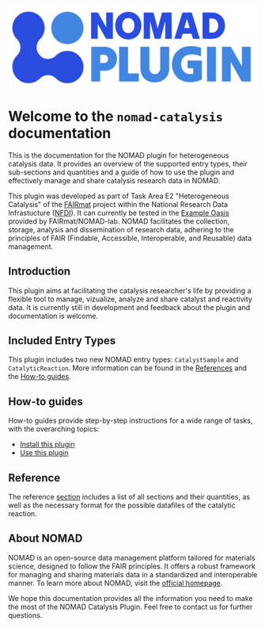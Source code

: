 ![nomad plugin logo](assets/nomad-plugin-logo.png)

# Welcome to the `nomad-catalysis` documentation

This is the documentation for the NOMAD plugin for heterogeneous catalysis data. It
provides an overview of the supported entry types, their sub-sections and quantities and
a guide of how to use the plugin and effectively manage and share catalysis research data
in NOMAD.

This plugin was developed as part of Task Area E2 "Heterogeneous Catalysis" of the
[FAIRmat](https://www.fairmat-nfdi.eu/fairmat) project within the National Research Data
Infrastucture ([NFDI](https://www.nfdi.de)). It can currently be tested in the
[Example Oasis](https://nomad-lab.eu/prod/v1/oasis/gui/) provided by FAIRmat/NOMAD-lab.
NOMAD facilitates the collection, storage, analysis and dissemination of research data,
adhering to the principles of FAIR (Findable, Accessible, Interoperable, and Reusable)
data management.


## Introduction

This plugin aims at facilitating the catalysis researcher's life by providing a flexible
tool to manage, vizualize, analyze and share catalyst and reactivity data. It is currently still in
development and feedback about the plugin and documentation is welcome.

## Included Entry Types
This plugin includes two new NOMAD entry types: `CatalystSample` and `CatalyticReaction`. More information can be found in the [References](reference/references.md) and the [How-to guides](How_to/use_this_plugin.md).

<div markdown="block" class="home-grid">
<div markdown="block">

## How-to guides

How-to guides provide step-by-step instructions for a wide range of tasks, with the overarching topics:

- [Install this plugin](how_to/install_this_plugin.md)
- [Use this plugin](how_to/use_this_plugin.md)

</div>

<div markdown="block">


## Reference

The reference [section](reference/references.md) includes a list of all sections and their quantities,
as well as the necessary format for the possible datafiles of the catalytic reaction.

</div>
<div markdown="block">
</div>

## About NOMAD

NOMAD is an open-source data management platform tailored for materials science, designed to follow the FAIR principles. It offers a robust framework for managing and sharing materials data in a standardized and interoperable manner. To learn more about NOMAD, visit the [official homepage](https://nomad-lab.eu/nomad-lab/).

We hope this documentation provides all the information you need to make the most of the NOMAD Catalysis Plugin. Feel free to contact us for further questions.